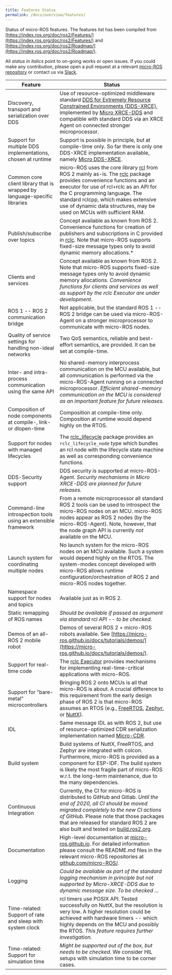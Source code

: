 ```yaml
---
title: Features Status
permalink: /docs/overview/features/
---
```


Status of micro-ROS features. The features list has been compiled from [https://index.ros.org/doc/ros2/Features/](https://index.ros.org/doc/ros2/Features/) and [https://index.ros.org/doc/ros2/Roadmap/](https://index.ros.org/doc/ros2/Roadmap/).

All *status in italics* point to on-going works or open issues. If you could make any contribution, please open a pull request at a relevant [micro-ROS repository](https://github.com/micro-ROS/) or contact us via [Slack](https://micro-ros.slack.com/).

Feature | Status
-- | --
Discovery, transport and serialization over DDS | Use of resource-optimized middleware standard [DDS for Extremely Resource Constrained Environments (DDS-XRCE)](https://www.omg.org/spec/DDS-XRCE/), implemented by [Micro XRCE-DDS](https://github.com/eProsima/Micro-XRCE-DDS) and compatible with standard DDS via an XRCE Agent on connected stronger microprocessor.
Support for multiple DDS implementations, chosen at runtime | Support is possible in principle, but at compile-time only. So far there is only one DDS-XRCE implementation available, namely [Micro DDS-XRCE](https://github.com/eProsima/Micro-XRCE-DDS).
Common core client library that is wrapped by language-specific libraries | micro-ROS uses the core library [rcl](https://github.com/ros2/rcl/) from ROS 2 mainly as-is. The [rclc](https://github.com/micro-ROS/rclc) package provides convenience functions and an executor for use of rcl+rclc as an API for the C programming language. The standard rclcpp, which makes extensive use of dynamic data structures, may be used on MCUs with sufficient RAM.
Publish/subscribe over topics | Concept available as known from ROS 2. Convenience functions for creation of publishers and subscriptions in C provided in [rclc](https://github.com/micro-ROS/rclc). Note that micro-ROS supports fixed-size message types only to avoid dynamic memory allocations.*
Clients and services | Concept available as known from ROS 2. Note that micro-ROS supports fixed-size message types only to avoid dynamic memory allocations. *Convenience functions for clients and services as well as support by the rclc Executor are under development.*
ROS 1 -- ROS 2 communication bridge | Not applicable, but the standard ROS 1 -- ROS 2 bridge can be used via micro-ROS-Agent on a stronger microprocessor to communicate with micro-ROS nodes.
Quality of service settings for handling non-ideal networks | Two QoS semantics, reliable and best-effort semantics, are provided. It can be set at compile-time.
Inter- and intra-process communication using the same API | No shared-memory interprocess communication on the MCU available, but all communication is performed via the micro-ROS-Agent running on a connected microprocessor. *Efficient shared-memory communication on the MCU is considered as an important feature for future releases.*
Composition of node components at compile-, link- or dlopen-time | Composition at compile-time only. Composition at runtime would depend highly on the RTOS.
Support for nodes with managed lifecycles | The [rclc_lifecycle](https://github.com/micro-ROS/rclc/blob/master/rclc_lifecycle/) package provides an `rclc_lifecycle_node` type which bundles an rcl node with the lifecycle state machine as well as corresponding convenience functions.
DDS-Security support | DDS security is supported at micro-ROS-Agent. *Security mechanisms in Micro XRCE-DDS are planned for future releases.*
Command-line introspection tools using an extensible framework | From a remote microprocessor all standard ROS 2 tools can be used to introspect the micro-ROS nodes on an MCU. micro-ROS nodes appear as ROS 2 nodes (by the micro-ROS-Agent). Note, however, that the node graph API is currently *not* available on the MCU.
Launch system for coordinating multiple nodes | No launch system for the micro-ROS nodes on an MCU available. Such a system would depend highly on the RTOS. The system-modes concept developed with micro-ROS allows runtime configuration/orchestration of ROS 2 and micro-ROS nodes together.
Namespace support for nodes and topics | Available just as in ROS 2.
Static remapping of ROS names | *Should be available if passed as argument via standard rcl API -- to be checked.*
Demos of an all-ROS 2 mobile robot | Demos of several ROS 2 + micro-ROS robots available. See [https://micro-ros.github.io/docs/tutorials/demos/](https://micro-ros.github.io/docs/tutorials/demos/).
Support for real-time code | The [rclc Executor](https://github.com/micro-ROS/rclc/tree/master/rclc) provides mechanisms for implementing real-time-critical applications with micro-ROS.
Support for "bare-metal" microcontrollers | Bringing ROS 2 onto MCUs is all that micro-ROS is about. A crucial difference to this requirement from the early design phase of ROS 2 is that micro-ROS assumes an RTOS (e.g., [FreeRTOS](https://www.freertos.org/), [Zephyr](https://www.zephyrproject.org/), or [NuttX](http://nuttx.apache.org/)).
IDL | Same message IDL as with ROS 2, but use of resource-optimized CDR serialization implementation named [Micro-CDR](https://github.com/eProsima/Micro-CDR).
Build system | Build systems of NuttX, FreeRTOS, and Zephyr are integrated with colcon. Furthermore, micro-ROS is provided as a component for ESP-IDF. The build system is likely the most fragile part of micro-ROS w.r.t. the long-term maintenance, due to the many dependencies.
Continuous Integration | Currently, the CI for micro-ROS is distributed to GitHub and Gitlab. *Until the end of 2020, all CI should be moved migrated completely to the new CI actions of GitHub.* Please note that those packages that are released for standard ROS 2 are also built and tested on [build.ros2.org](http://build.ros2.org/).
Documentation | High-level documentation at [micro-ros.github.io](https://micro-ros.github.io/). For detailed information please consult the README.md files in the relevant micro-ROS repositories at [github.com/micro-ROS/](https://github.com/micro-ROS/).
Logging | *Could be available as part of the standard logging mechanism in principle but not supported by Micro-XRCE-DDS due to dynamic message size. To be checked ...*
Time-related: Support of rate and sleep with system clock | rcl timers use POSIX API. Tested successfully on NuttX, but the resolution is very low. A higher resolution could be achieved with hardware timers -- which highly depends on the MCU and possibly the RTOS. *This feature requires further investigation.*
Time-related: Support for simulation time | *Might be supported out of the box, but needs to be checked.* We consider HIL setups with simulation time to be corner cases.
